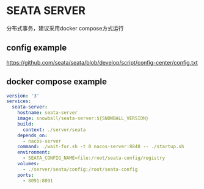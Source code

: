 # SEATA SERVER

分布式事务，建议采用docker compose方式运行

## config example
https://github.com/seata/seata/blob/develop/script/config-center/config.txt

## docker compose example
```yaml
version: '3'
services:
  seata-server:
    hostname: seata-server
    image: snowball/seata-server:${SNOWBALL_VERSION}
    build:
      context: ./server/seata
    depends_on:
      - nacos-server
    command: ./wait-for.sh -t 0 nacos-server:8848 -- ./startup.sh
    environment:
      - SEATA_CONFIG_NAME=file:/root/seata-config/registry
    volumes:
      - ./server/seata/config:/root/seata-config
    ports:
      - 8091:8091
```
